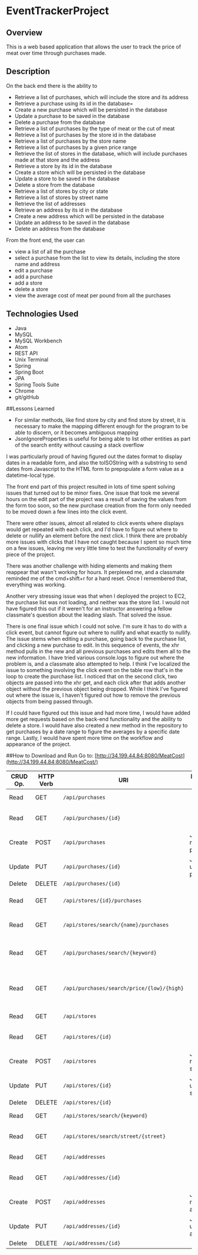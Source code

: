 # EventTrackerProject

## Overview

This is a web based application that allows the user to track the price of meat over time through purchases made.

## Description
On the back end there is the ability to
  * Retrieve a list of purchases, which will include the store and its address   
  * Retrieve a purchase using its id in the database=
  * Create a new purchase which will be persisted in the database
  * Update a purchase to be saved in the database
  * Delete a purchase from the database
  * Retrieve a list of purchases by the type of meat or the cut of meat
  * Retrieve a list of purchases by the store id in the database
  * Retrieve a list of purchases by the store name
  * Retrieve a list of purchases by a given price range
  * Retrieve the list of stores in the database, which will include purchases made at that store and the address
  * Retrieve a store by its id in the database
  * Create a store which will be persisted in the database
  * Update a store to be saved in the database
  * Delete a store from the database
  * Retrieve a list of stores by city or state
  * Retrieve a list of stores by street name
  * Retrieve the list of addresses
  * Retrieve an address by its id in the database
  * Create a new address which will be persisted in the database
  * Update an address to be saved in the database
  * Delete an address from the database

From the front end, the user can 
 * view a list of all the purchase
 * select a purchase from the list to view its details, including the store name and address
 * edit a purchase
 * add a purchase
 * add a store
 * delete a store
 * view the average cost of meat per pound from all the purchases


## Technologies Used
  * Java
  * MySQL
  * MySQL Workbench
  * Atom
  * REST API
  * Unix Terminal
  * Spring
  * Spring Boot
  * JPA
  * Spring Tools Suite
  * Chrome
  * git/gitHub


##Lessons Learned
  * For similar methods, like find store by city and find store by street, it is necessary to make the mapping different enough for the program to be able to discern, or it becomes ambiguous mapping
  * JsonIgnoreProperties is useful for being able to list other entities as part of the search entity without causing a stack overflow

I was particularly proud of having figured out the dates format to display dates in a readable form, and also the toISOString with a substring to send dates from Javascript to the HTML form to prepopulate a form value as a datetime-local type.

The front end part of this project resulted in lots of time spent solving issues that turned out to be minor fixes.
One issue that took me several hours on the edit part of the project was a result of saving the values from the form too soon, so the new purchase creation from the form only needed to be moved down a few lines into the click event.

There were other issues, almost all related to click events where displays would get repeated with each click, and I'd have to figure out where to delete or nullify an element before the next click. I think there are probably more issues with clicks that I have not caught because I spent so much time on a few issues, leaving me very little time to test the functionality of every piece of the project.

There was another challenge with hiding elements and making them reappear that wasn't working for hours. It perplexed me, and a classmate reminded me of the cmd+shift+r for a hard reset. Once I remembered that, everything was working.

Another very stressing issue was that when I deployed the project to EC2, the purchase list was not loading, and neither was the store list. I would not have figured this out if it weren't for an instructor answering a fellow classmate's question about the leading slash. That solved the issue.

There is one final issue which I could not solve. I'm sure it has to do with a click event, but cannot figure out where to nullify and what exactly to nullify. The issue stems when editing a purchase, going back to the purchase list, and clicking a new purchase to edit. In this sequence of events, the xhr method pulls in the new and all previous purchases and edits them all to the new information. I have tried various console.logs to figure out where the problem is, and a classmate also attempted to help. I think I've localized the issue to something involving the click event on the table row that's in the loop to create the purchase list. I noticed that on the second click, two objects are passed into the xhr get, and each click after that adds another object without the previous object being dropped. While I think I've figured out where the issue is, I haven't figured out how to remove the previous objects from being passed through.

If I could have figured out this issue and had more time, I would have added more get requests based on the back-end functionality and the ability to delete a store. I would have also created a new method in the repository to get purchases by a date range to figure the averages by a specific date range. Lastly, I would have spent more time on the workflow and appearance of the project.

##How to Download and Run
  Go to:
  [http://34.199.44.84:8080/MeatCost](http://34.199.44.84:8080/MeatCost/)



  | CRUD Op. | HTTP Verb | URI                  | Request Body | Response Body |
|----------|-----------|----------------------|--------------|---------------|
| Read     | GET       | `/api/purchases`     |              | List of all meat purchases |
| Read     | GET       | `/api/purchases/{id}`|              | Representation of one purchase by id|
| Create   | POST      | `/api/purchases`     | JSON for new purchase | JSON of created purchase |
| Update   | PUT       | `/api/purchases/{id}`| JSON to update purchase| JSON of updated purchase |
| Delete   | DELETE    | `/api/purchases/{id}`  |              |                |
| Read     | GET       | `/api/stores/{id}/purchases`|              | List of purchases by store id |
| Read     | GET       | `/api/stores/search/{name}/purchases`|              | List of purchases by store name|
| Read     | GET       | `/api/purchases/search/{keyword}`|              | List of purchases by meat type or cut|
| Read     | GET       | `/api/purchases/search/price/{low}/{high}`|       | List of purchases by price range in ascending order|
| Read     | GET       | `/api/stores`     |              | List of all stores |
| Read     | GET       | `/api/stores/{id}`|              | Representation of one store by id |
| Create   | POST      | `/api/stores`     | JSON for new store | JSON of created store|
| Update   | PUT       | `/api/stores/{id}`| JSON to update store | JSON of updated store |
| Delete   | DELETE    | `/api/stores/{id}`  |              |                |
| Read     | GET       | `/api/stores/search/{keyword}`|              | List of stores by city or state |
| Read     | GET       | `/api/stores/search/street/{street}`|              | List of purchases by street name|
| Read     | GET       | `/api/addresses`     |              | List of all addresses |
| Read     | GET       | `/api/addresses/{id}`|              | Representation of one address by id |
| Create   | POST      | `/api/addresses`     | JSON for new address | JSON of created address|
| Update   | PUT       | `/api/addresses/{id}`| JSON to update address| JSON of updated address|
| Delete   | DELETE    | `/api/addresses/{id}`  |              |                |
